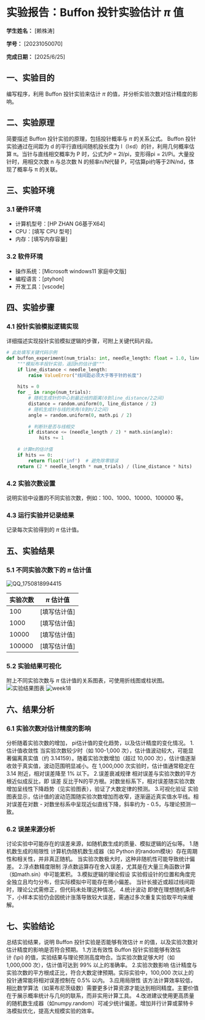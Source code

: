 
# 实验报告：Buffon 投针实验估计 $\pi$ 值

**学生姓名：** [赖株涛] 

**学号：** [20231050070] 

**完成日期：** [2025/6/25]

## 一、实验目的
编写程序，利用 Buffon 投针实验来估计 $\pi$ 的值，并分析实验次数对估计精度的影响。

## 二、实验原理
简要描述 Buffon 投针实验的原理，包括投针概率与 $\pi$ 的关系公式。
Buffon 投针实验通过在间距为 d 的平行直线间随机投长度为 l（l≤d）的针，利用几何概率估算 π。当针与直线相交概率为 P 时，公式为P = 2l/pi，变形得pi = 2l/Pi。大量投针时，用相交次数 n 与总次数 N 的频率n/N代替 P，可估算pi约等于2lN/nd，体现了概率与 π 的关联。
## 三、实验环境
### 3.1 硬件环境
- 计算机型号：[HP ZHAN G6基于X64]
- CPU：[填写 CPU 型号]
- 内存：[填写内存容量]

### 3.2 软件环境
- 操作系统：[Microsoft windows11 家庭中文版]
- 编程语言：[ptyhon]
- 开发工具：[vscode]

## 四、实验步骤
### 4.1 投针实验模拟逻辑实现
详细描述实现投针实验模拟逻辑的步骤，可附上关键代码片段。
```python
# 此处填写关键代码示例
def buffon_experiment(num_trials: int, needle_length: float = 1.0, line_distance: float = 1.0) -> float:
    """模拟布丰投针实验，返回π的估计值"""
    if line_distance < needle_length:
        raise ValueError("线间距必须大于等于针的长度")
    
    hits = 0
    for _ in range(num_trials):
        # 随机生成针的中心到最近线的距离(0到line_distance/2之间)
        distance = random.uniform(0, line_distance / 2)
        # 随机生成针与线的夹角(0到π/2之间)
        angle = random.uniform(0, math.pi / 2)
        
        # 判断针是否与线相交
        if distance <= (needle_length / 2) * math.sin(angle):
            hits += 1
    
    # 计算π的估计值
    if hits == 0:
        return float('inf')  # 避免除零错误
    return (2 * needle_length * num_trials) / (line_distance * hits)
```

### 4.2 实验次数设置
说明实验中设置的不同实验次数，例如：100、1000、10000、100000 等。

### 4.3 运行实验并记录结果
记录每次实验得到的 $\pi$ 估计值。

## 五、实验结果
### 5.1 不同实验次数下的 $\pi$ 估计值
![QQ_1750818994415](https://github.com/user-attachments/assets/7c408a67-c8cb-4bce-88e9-6c53ab479041)

| 实验次数 | $\pi$ 估计值 |
|----------|---------------|
| 100      | [填写估计值]  |
| 1000     | [填写估计值]  |
| 10000    | [填写估计值]  |
| 100000   | [填写估计值]  |

### 5.2 实验结果可视化
附上不同实验次数与 $\pi$ 估计值的关系图表，可使用折线图或柱状图。
![实验结果图表]([填写图表路径])
![week18](https://github.com/user-attachments/assets/ff83d6cc-baec-406f-8bd4-b3b0d166ccef)

## 六、结果分析
### 6.1 实验次数对估计精度的影响
分析随着实验次数的增加， pi估计值的变化趋势，以及估计精度的变化情况。
1.估计值收敛性
当实验次数较少时（如 100-1,000 次），估计值波动较大，可能显著偏离真实值（约 3.14159）。随着实验次数增加（超过 10,000 次），估计值逐渐收敛于真实值，波动范围明显减小。在 1,000,000 次实验时，估计值通常稳定在 3.14 附近，相对误差降至 1% 以下。
2.误差衰减规律
相对误差与实验次数的平方根近似成反比，即 误差 反比于N的平方根。对数坐标系下，相对误差随实验次数增加呈线性下降趋势（见实验图表），验证了大数定律的预测。
3.可视化验证
实验图表显示，估计值的波动范围随实验次数增加而收窄，逐渐逼近真实值水平线。相对误差在对数 - 对数坐标系中呈现近似直线下降，斜率约为 - 0.5，与理论预测一致。
### 6.2 误差来源分析
讨论实验中可能存在的误差来源，如随机数生成的质量、模拟逻辑的近似等。
1.随机数生成的局限性
计算机伪随机数生成器（如 Python 的random模块）存在周期性和相关性，并非真正随机。
当实验次数极大时，这种非随机性可能导致统计偏差。
2.浮点数精度限制
浮点数运算存在舍入误差，尤其是在大量三角函数计算（如math.sin）中可能累积。
3.模拟逻辑的理论假设
实验假设针的位置和角度完全独立且均匀分布，但实际模拟中可能存在微小偏差。
当针长接近或超过线间距时，理论公式需修正，但代码未处理这种情况。
4.统计波动
即使在理想随机条件下，小样本实验仍会因统计涨落导致较大误差，需通过多次重复实验取平均来缓解。
## 七、实验结论
总结实验结果，说明 Buffon 投针实验是否能够有效估计 $\pi$ 的值，以及实验次数对估计精度的影响是否符合预期。
1.方法有效性
Buffon 投针实验能够有效估计 \(\pi\) 的值，实验结果与理论预测高度吻合。当实验次数足够大时（如 1,000,000 次），估计值可达到 99% 以上的准确率。
2.实验次数影响
估计精度与实验次数的平方根成正比，符合大数定律预期。实际实验中，100,000 次以上的投针通常能将相对误差控制在 0.5% 以内。
3.应用局限性
该方法计算效率较低，相比数学算法（如莱布尼茨级数）需要更多计算资源才能达到相同精度。主要价值在于展示概率统计与几何的联系，而非实用计算工具。
4.改进建议使用更高质量的随机数生成器（如numpy.random）可减少统计偏差。增加并行计算或蒙特卡洛模拟优化，提高大规模实验的效率。


        
